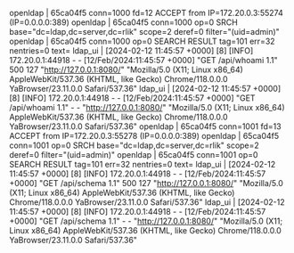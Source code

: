 openldap  | 65ca04f5 conn=1000 fd=12 ACCEPT from IP=172.20.0.3:55274 (IP=0.0.0.0:389)
openldap  | 65ca04f5 conn=1000 op=0 SRCH base="dc=ldap,dc=server,dc=rlik" scope=2 deref=0 filter="(uid=admin)"
openldap  | 65ca04f5 conn=1000 op=0 SEARCH RESULT tag=101 err=32 nentries=0 text=
ldap_ui   | [2024-02-12 11:45:57 +0000] [8] [INFO] 172.20.0.1:44918 - - [12/Feb/2024:11:45:57 +0000] "GET /api/whoami 1.1" 500 127 "http://127.0.0.1:8080/" "Mozilla/5.0 (X11; Linux x86_64) AppleWebKit/537.36 (KHTML, like Gecko) Chrome/118.0.0.0 YaBrowser/23.11.0.0 Safari/537.36"
ldap_ui   | [2024-02-12 11:45:57 +0000] [8] [INFO] 172.20.0.1:44918 - - [12/Feb/2024:11:45:57 +0000] "GET /api/whoami 1.1" - - "http://127.0.0.1:8080/" "Mozilla/5.0 (X11; Linux x86_64) AppleWebKit/537.36 (KHTML, like Gecko) Chrome/118.0.0.0 YaBrowser/23.11.0.0 Safari/537.36"
openldap  | 65ca04f5 conn=1001 fd=13 ACCEPT from IP=172.20.0.3:55278 (IP=0.0.0.0:389)
openldap  | 65ca04f5 conn=1001 op=0 SRCH base="dc=ldap,dc=server,dc=rlik" scope=2 deref=0 filter="(uid=admin)"
openldap  | 65ca04f5 conn=1001 op=0 SEARCH RESULT tag=101 err=32 nentries=0 text=
ldap_ui   | [2024-02-12 11:45:57 +0000] [8] [INFO] 172.20.0.1:44918 - - [12/Feb/2024:11:45:57 +0000] "GET /api/schema 1.1" 500 127 "http://127.0.0.1:8080/" "Mozilla/5.0 (X11; Linux x86_64) AppleWebKit/537.36 (KHTML, like Gecko) Chrome/118.0.0.0 YaBrowser/23.11.0.0 Safari/537.36"
ldap_ui   | [2024-02-12 11:45:57 +0000] [8] [INFO] 172.20.0.1:44918 - - [12/Feb/2024:11:45:57 +0000] "GET /api/schema 1.1" - - "http://127.0.0.1:8080/" "Mozilla/5.0 (X11; Linux x86_64) AppleWebKit/537.36 (KHTML, like Gecko) Chrome/118.0.0.0 YaBrowser/23.11.0.0 Safari/537.36"

